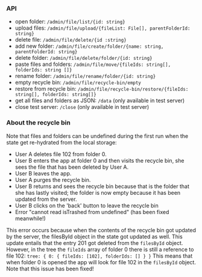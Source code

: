 ### API

- open folder: `/admin/file/list/{id: string}`
- upload files: `/admin/file/upload/{fileList: File[], parentFolderId: string}`
- delete file: `/admin/file/delete/{id :string}`
- add new folder: `/admin/file/create/folder/{name: string, parentFolderId: string}`
- delete folder: `/admin/file/delete/folder/{id: string}`
- paste files and folders: `/admin/file/move/{fileIds: string[], folderIds: string []}`
- rename folder: `/admin/file/rename/folder/{id: string}`
- empty recycle bin: `/admin/file/recycle-bin/empty`
- restore from recycle bin: `/admin/file/recycle-bin/restore/{fileIds: string[], folderIds: string[]}`
- get all files and folders as JSON: `/data` (only available in test server)
- close test server: `/close` (only available in test server)


### About the recycle bin

Note that files and folders can be undefined during the first run when the state get re-hydrated from the local storage:

- User A deletes file 102 from folder 0.
- User B enters the app at folder 0 and then visits the recycle bin, she sees the file that has been deleted by User A.
- User B leaves the app.
- User A purges the recycle bin.
- User B returns and sees the recycle bin because that is the folder that she has lastly visited; the folder is now empty because it has been updated from the server.
- User B clicks on the 'back' button to leave the recycle bin
- Error "cannot read isTrashed from undefined" (has been fixed meanwhile!)

This error occurs because when the contents of the recycle bin got updated by the server, the filesById object in the state got updated as well. This update entails that the entry 201 got deleted from the `filesById` object. However, in the tree the `fileIds` array of folder 0 there is still a reference to file 102:
`
tree: {
    0: {
        fileIds: [102],
        folderIds: []
    }
}
`
This means that when folder 0 is opened the app will look for file 102 in the `filesById` object. Note that this issue has been fixed!




